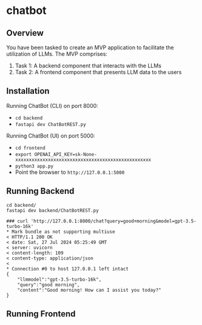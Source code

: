 # chatbot

## Overview
You have been tasked to create an MVP application to facilitate the utilization of LLMs. The
MVP comprises:

1. Task 1: A backend component that interacts with the LLMs
1. Task 2: A frontend component that presents LLM data to the users

## Installation
Running ChatBot (CLI) on port 8000:
 - ```cd backend```
 - ```fastapi dev ChatBotREST.py```
 
Running ChatBot (UI) on port 5000:
 - ```cd frontend```
 - ```export OPENAI_API_KEY=sk-None-xxxxxxxxxxxxxxxxxxxxxxxxxxxxxxxxxxxxxxxxxxxxxxxxxx ```
 - ```python3 app.py```
 - Point the browser to ```http://127.0.0.1:5000```

## Running Backend

 ```
 cd backend/
 fastapi dev backend/ChatBotREST.py
 ```

```
### curl 'http://127.0.0.1:8000/chat?query=good+morning&model=gpt-3.5-turbo-16k'
* Mark bundle as not supporting multiuse
< HTTP/1.1 200 OK
< date: Sat, 27 Jul 2024 05:25:49 GMT
< server: uvicorn
< content-length: 109
< content-type: application/json
< 
* Connection #0 to host 127.0.0.1 left intact
{
    "llmmodel":"gpt-3.5-turbo-16k",
    "query":"good morning",
    "content":"Good morning! How can I assist you today?"
}
 ```
## Running Frontend

